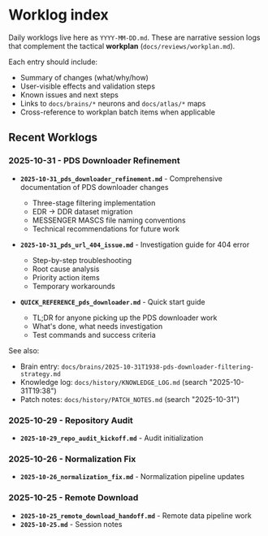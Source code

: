 # Worklog index

Daily worklogs live here as `YYYY-MM-DD.md`. These are narrative session logs that complement the tactical **workplan** (`docs/reviews/workplan.md`).

Each entry should include:
- Summary of changes (what/why/how)
- User-visible effects and validation steps
- Known issues and next steps
- Links to `docs/brains/*` neurons and `docs/atlas/*` maps
- Cross-reference to workplan batch items when applicable

## Recent Worklogs

### 2025-10-31 - PDS Downloader Refinement
- **`2025-10-31_pds_downloader_refinement.md`** - Comprehensive documentation of PDS downloader changes
  - Three-stage filtering implementation
  - EDR → DDR dataset migration
  - MESSENGER MASCS file naming conventions
  - Technical recommendations for future work
  
- **`2025-10-31_pds_url_404_issue.md`** - Investigation guide for 404 error
  - Step-by-step troubleshooting
  - Root cause analysis
  - Priority action items
  - Temporary workarounds
  
- **`QUICK_REFERENCE_pds_downloader.md`** - Quick start guide
  - TL;DR for anyone picking up the PDS downloader work
  - What's done, what needs investigation
  - Test commands and success criteria
  
See also:
- Brain entry: `docs/brains/2025-10-31T1938-pds-downloader-filtering-strategy.md`
- Knowledge log: `docs/history/KNOWLEDGE_LOG.md` (search "2025-10-31T19:38")
- Patch notes: `docs/history/PATCH_NOTES.md` (search "2025-10-31")

### 2025-10-29 - Repository Audit
- **`2025-10-29_repo_audit_kickoff.md`** - Audit initialization

### 2025-10-26 - Normalization Fix
- **`2025-10-26_normalization_fix.md`** - Normalization pipeline updates

### 2025-10-25 - Remote Download
- **`2025-10-25_remote_download_handoff.md`** - Remote data pipeline work
- **`2025-10-25.md`** - Session notes
